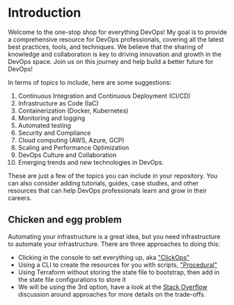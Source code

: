 # Introduction
Welcome to the one-stop shop for everything DevOps! My goal is to provide a comprehensive resource for DevOps professionals, covering all the latest best practices, tools, and techniques. We believe that the sharing of knowledge and collaboration is key to driving innovation and growth in the DevOps space. Join us on this journey and help build a better future for DevOps!

In terms of topics to include, here are some suggestions:

1. Continuous Integration and Continuous Deployment (CI/CD)
2. Infrastructure as Code (IaC)
3. Containerization (Docker, Kubernetes)
4. Monitoring and logging
5. Automated testing
6. Security and Compliance
7. Cloud computing (AWS, Azure, GCP)
8. Scaling and Performance Optimization
9. DevOps Culture and Collaboration
10. Emerging trends and new technologies in DevOps.

These are just a few of the topics you can include in your repository. You can also consider adding tutorials, guides, case studies, and other resources that can help DevOps professionals learn and grow in their careers.




## Chicken and egg problem
Automating your infrastructure is a great idea, but you need infrastructure to automate your infrastructure. There are three approaches to doing this:
- Clicking in the console to set everything up, aka ["ClickOps"](https://www.buildon.aws/concepts/devops-essentials/#clickops)
- Using a CLI to create the resources for you with scripts, ["Procedural"](https://www.buildon.aws/concepts/devops-essentials/#procedural)
- Using Terraform without storing the state file to bootstrap, then add in the state file configurations to store it
- We will be using the 3rd option, have a look at the [Stack Overflow](https://stackoverflow.com/questions/47913041/initial-setup-of-terraform-backend-using-terraform/) discussion around approaches for more details on the trade-offs.